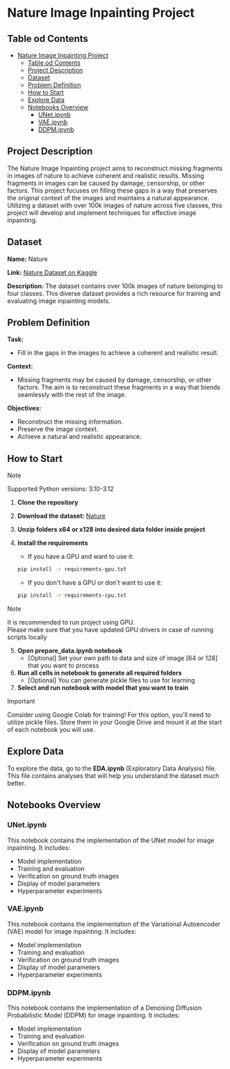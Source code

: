 # Nature Image Inpainting Project

## Table od Contents

- [Nature Image Inpainting Project](#nature-image-inpainting-project)
  - [Table od Contents](#table-od-contents)
  - [Project Description](#project-description)
  - [Dataset](#dataset)
  - [Problem Definition](#problem-definition)
  - [How to Start](#how-to-start)
  - [Explore Data](#explore-data)
  - [Notebooks Overview](#notebooks-overview)
    - [UNet.ipynb](#unetipynb)
    - [VAE.ipynb](#vaeipynb)
    - [DDPM.ipynb](#ddpmipynb)

## Project Description

The Nature Image Inpainting project aims to reconstruct missing fragments in images of nature to achieve coherent and realistic results. Missing fragments in images can be caused by damage, censorship, or other factors. This project focuses on filling these gaps in a way that preserves the original context of the images and maintains a natural appearance. Utilizing a dataset with over 100k images of nature across five classes, this project will develop and implement techniques for effective image inpainting.

## Dataset

**Name:** Nature

**Link:** [Nature Dataset on Kaggle](https://www.kaggle.com/datasets/heyitsfahd/nature)

**Description:** The dataset contains over 100k images of nature belonging to four classes. This diverse dataset provides a rich resource for training and evaluating image inpainting models.

## Problem Definition

**Task:**

- Fill in the gaps in the images to achieve a coherent and realistic result.

**Context:**

- Missing fragments may be caused by damage, censorship, or other factors. The aim is to reconstruct these fragments in a way that blends seamlessly with the rest of the image.

**Objectives:**

- Reconstruct the missing information.
- Preserve the image context.
- Achieve a natural and realistic appearance.

## How to Start

> [!NOTE]
> Supported Python versions: 3.10-3.12

1. **Clone the repository**
2. **Download the dataset:** [Nature](https://www.kaggle.com/datasets/heyitsfahd/nature)
3. **Unzip folders x64 or x128 into desired data folder inside project**
4. **Install the requirements**

   - If you have a GPU and want to use it:

   ```bash
   pip install -r requirements-gpu.txt
   ```

   - If you don't have a GPU or don't want to use it:

   ```bash
   pip install -r requirements-cpu.txt
   ```

  > [!NOTE]
  > It is recommended to run project using GPU. \
  > Please make sure that you have updated GPU drivers in case of running scripts locally

5. **Open prepare_data.ipynb notebook**
    - [Optional] Set your own path to data and size of image [64 or 128] that you want to process
6. **Run all cells in notebook to generate all required folders**
   - [Optional] You can generate pickle files to use for learning
7. **Select and run notebook with model that you want to train**
> [!IMPORTANT]
> Consider using Google Colab for training!  For this option, you'll need to utilize pickle files. Store them in your Google Drive and mount it at the start of each notebook you will use.

## Explore Data

To explore the data, go to the **EDA.ipynb** (Exploratory Data Analysis) file. This file contains analyses that will help you understand the dataset much better.

## Notebooks Overview

### UNet.ipynb

This notebook contains the implementation of the UNet model for image inpainting. It includes:

- Model implementation
- Training and evaluation
- Verification on ground truth images
- Display of model parameters
- Hyperparameter experiments

### VAE.ipynb

This notebook contains the implementation of the Variational Autoencoder (VAE) model for image inpainting. It includes:

- Model implementation
- Training and evaluation
- Verification on ground truth images
- Display of model parameters
- Hyperparameter experiments

### DDPM.ipynb

This notebook contains the implementation of a Denoising Diffusion Probabilistic Model (DDPM) for image inpainting. It includes:

- Model implementation
- Training and evaluation
- Verification on ground truth images
- Display of model parameters
- Hyperparameter experiments
